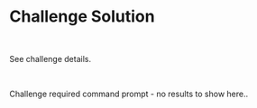 Challenge Solution
==================

 

See challenge details.

 

Challenge required command prompt - no results to show here..
